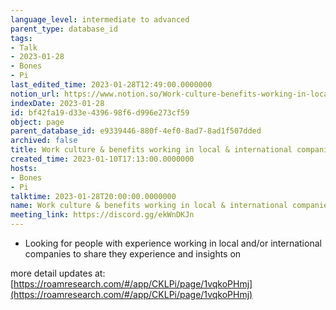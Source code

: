 ```yaml
---
language_level: intermediate to advanced
parent_type: database_id
tags:
- Talk
- 2023-01-28
- Bones
- Pi
last_edited_time: 2023-01-28T12:49:00.0000000
notion_url: https://www.notion.so/Work-culture-benefits-working-in-local-international-companies-bf42fa19d33e439698f6d996e273cf59
indexDate: 2023-01-28
id: bf42fa19-d33e-4396-98f6-d996e273cf59
object: page
parent_database_id: e9339446-880f-4ef0-8ad7-8ad1f507dded
archived: false
title: Work culture & benefits working in local & international companies
created_time: 2023-01-10T17:13:00.0000000
hosts:
- Bones
- Pi
talktime: 2023-01-28T20:00:00.0000000
name: Work culture & benefits working in local & international companies
meeting_link: https://discord.gg/ekWnDKJn
---
```


   - Looking for people with experience working in local and/or international companies to share they experience and insights on

more detail updates at:
[https://roamresearch.com/#/app/CKLPi/page/1vqkoPHmj](https://roamresearch.com/#/app/CKLPi/page/1vqkoPHmj)

























